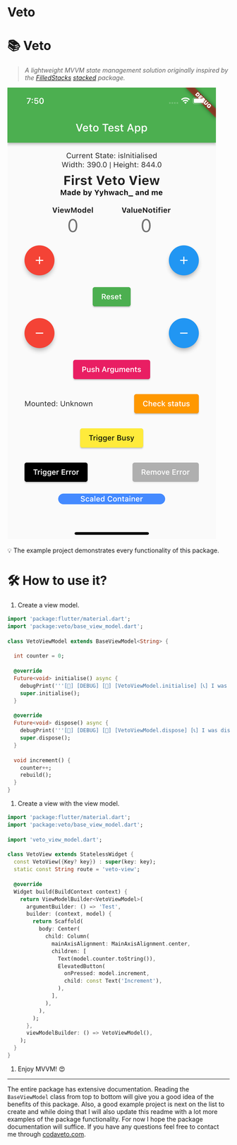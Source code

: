# Veto

# 📚 Veto

> *A lightweight MVVM state management solution originally inspired by the [FilledStacks](https://www.filledstacks.com/) [stacked](https://pub.dev/packages/stacked) package.*
>

![veto_example_project.png](veto_example_project.png)

<aside>
💡 The example project demonstrates every functionality of this package.

</aside>

# 🛠 How to use it?

1. Create a view model.

```dart
import 'package:flutter/material.dart';
import 'package:veto/base_view_model.dart';

class VetoViewModel extends BaseViewModel<String> {

  int counter = 0;

  @override
  Future<void> initialise() async {
    debugPrint('''[🐛] [DEBUG] [🌟] [VetoViewModel.initialise] [📞] I was initialised!''');
    super.initialise();
  }

  @override
  Future<void> dispose() async {
    debugPrint('''[🐛] [DEBUG] [🌟] [VetoViewModel.dispose] [📞] I was disposed!''');
    super.dispose();
  }

  void increment() {
    counter++;
    rebuild();
  }
}
```

1. Create a view with the view model.

```dart
import 'package:flutter/material.dart';
import 'package:veto/base_view_model.dart';

import 'veto_view_model.dart';

class VetoView extends StatelessWidget {
  const VetoView({Key? key}) : super(key: key);
  static const String route = 'veto-view';

  @override
  Widget build(BuildContext context) {
    return ViewModelBuilder<VetoViewModel>(
      argumentBuilder: () => 'Test',
      builder: (context, model) {
        return Scaffold(
          body: Center(
            child: Column(
              mainAxisAlignment: MainAxisAlignment.center,
              children: [
                Text(model.counter.toString()),
                ElevatedButton(
                  onPressed: model.increment,
                  child: const Text('Increment'),
                ),
              ],
            ),
          ),
        );
      },
      viewModelBuilder: () => VetoViewModel(),
    );
  }
}
```

1. Enjoy MVVM! 😍

---

The entire package has extensive documentation. Reading the `BaseViewModel` class from top to bottom will give you a good idea of the benefits of this package. Also, a good example project is next on the list to create and while doing that I will also update this readme with a lot more examples of the package functionality. For now I hope the package documentation will suffice. If you have any questions feel free to contact me through [codaveto.com](https://www.codaveto.com).
